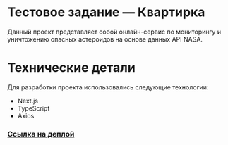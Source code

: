 # Тестовое задание — Квартирка

Данный проект представляет собой онлайн-сервис по мониторингу и уничтожению опасных астероидов на основе данных API NASA.

# Технические детали
Для разработки проекта использовались следующие технологии:
* Next.js
* TypeScript
* Axios

### [Ссылка на деплой](https://armagedon-2023-seven.vercel.app/)
